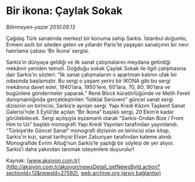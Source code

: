 # Bir ikona: Çaylak Sokak

*Bilinmeyen-yazar 2010.09.13*

<font class="agenda2NewsSpot">
 Çağdaş Türk sanatında merkezî bir konuma sahip Sarkis. İstanbul doğumlu, Ermeni asıllı bir aileden gelen ve yıllardır Paris’te yaşayan sanatçının bir nevi hatırlama çabası ‘Bir İkona’ sergisi.
</font>
<font class="newsDetail">
 <p>
  <p class="MsoNormal">
   Sarkis’in dünyaya geldiği ve ilk sanat çalışmalarını meydana getirdiği mekânın yeniden temsili. Doğduğu sokak Çaylak Sokak ile ilgili çalışmasına dair Sarkis’in sözleri: “İlk sanat çalışmalarım o apartman katının ufak bir odasında başlamıştır. Bu sergi o yaşam yerini bir İKONA gibi bu sergi mekânına davet eder, 1940’lara, 1950’lere, 60’lara, 70, 80, 90’lara ve bugünlere göndermeler yaparak.” René Block küratörlüğünde ve Melih Fereli danışmanlığında gerçekleştirilen “İstiklal Serüveni” güncel sanat sergi dizisinin on birincisi, Sarkis’e ayrılan sergi. Yapı Kredi Kâzım Taşkent Sanat Galerisi’nde 3 Eylül’de açılan “Bir İkona” başlıklı sergi, 20 Ekim’e kadar görülebilecek.
   <span>
   </span>
   Sergi açılışıyla eşzamanlı olarak “Sarkis-Ondan Bize / From Him to Us” başlıklı monografi Yapı Kredi Yayınları tarafından yayımlandı. “Türkiye’de Güncel Sanat” monografi dizisinin on birincisi olan kitap, Sarkis’in kızı, sanat tarihçisi Elvan Zabunyan tarafından kaleme alındı. Monografide Evrim Altuğ’nun Sarkis’le yaptığı bir söyleşi de yer alıyor. Sarkis’i daha yakından tanımak isteyenlere duyurulur!
  </p>
 </p>
</font>

Kaynak: [www.aksiyon.com.tr](http://aksiyon.com.tr/aksiyon/newsDetail_getNewsById.action?sectionId=12&newsId=27592), [web.archive.org (arşiv bağlantısı)](http://web.archive.org/web/20101014230014/http://aksiyon.com.tr/aksiyon/newsDetail_getNewsById.action?sectionId=12&newsId=27592)
